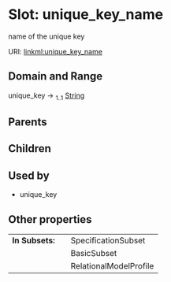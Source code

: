 
# Slot: unique_key_name


name of the unique key

URI: [linkml:unique_key_name](https://w3id.org/linkml/unique_key_name)


## Domain and Range

unique_key &#8594;  <sub>1..1</sub> [String](types/String.md)

## Parents


## Children


## Used by

 * unique_key

## Other properties

|  |  |  |
| --- | --- | --- |
| **In Subsets:** | | SpecificationSubset |
|  | | BasicSubset |
|  | | RelationalModelProfile |

